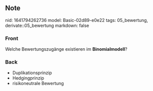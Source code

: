 ## Note
nid: 1641794262736
model: Basic-02d89-e0e22
tags: 05_bewertung, derivate::05_bewertung
markdown: false

### Front
Welche Bewertungszugänge existieren im <b>Binomialmodell</b>?

### Back
<ul><li>Duplikationsprinzip</li><li>Hedgingprinzip</li><li>risikoneutrale Bewertung</li></ul>
